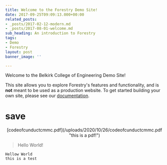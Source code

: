 ```yaml
---
title: Welcome to the Forestry Demo Site!
date: 2017-09-25T09:09:13.000+00:00
related_posts:
- _posts/2017-02-12-modern.md
- _posts/2017-08-01-welcome.md
sub_heading: An introduction to Forestry
tags:
- Demo
- Forestry
layout: post
banner_image: ''

---
```

Welcome to the Belkirk College of Engineering Demo Site!

This site allows you to explore Forestry's features and functionality, and is **not** meant to be used as a production website. To get started building your own site, please see our [documentation](https://forestry.io/docs/).

<h1>save</h1>

<center>[codeofcunductcmmc.pdf](/uploads/2020/10/26/codeofcunductcmmc.pdf "this is a pdf!")</center>

> Hello World!

    Hellow World
    this is a test
    
    